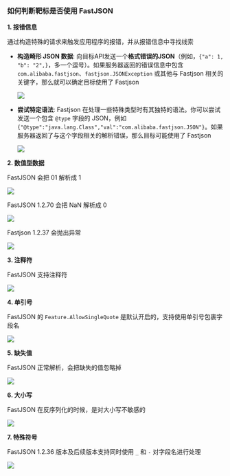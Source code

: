 ### 如何判断靶标是否使用 FastJSON

**1. 报错信息**

通过构造特殊的请求来触发应用程序的报错，并从报错信息中寻找线索

- **构造畸形 JSON 数据**: 向目标API发送一个**格式错误的JSON**（例如，`{"a": 1, "b": "2",}`，多一个逗号）。如果服务器返回的错误信息中包含 `com.alibaba.fastjson`、`fastjson.JSONException` 或其他与 Fastjson 相关的关键字，那么就可以确定目标使用了 Fastjson

  ![](https://pic1.imgdb.cn/item/68cd62cac5157e1a881d5260.png)

- **尝试特定语法**: Fastjson 在处理一些特殊类型时有其独特的语法。你可以尝试发送一个包含 `@type` 字段的 JSON，例如 `{"@type":"java.lang.Class","val":"com.alibaba.fastjson.JSON"}`。如果服务器返回了与这个字段相关的解析错误，那么目标可能使用了 Fastjson

  ![](https://pic1.imgdb.cn/item/68cd6303c5157e1a881d52b8.png)

**2. 数值型数据**

FastJSON 会把 01 解析成 1

![](https://pic1.imgdb.cn/item/68cd635fc5157e1a881d535e.png)

FastJSON 1.2.70 会把 NaN 解析成 0

![](https://pic1.imgdb.cn/item/68cd659ac5157e1a881d58ab.png)

Fastjson 1.2.37 会抛出异常

![](https://pic1.imgdb.cn/item/68cd65f1c5157e1a881d59b9.png)

**3. 注释符**

FastJSON 支持注释符

![](https://pic1.imgdb.cn/item/68cd6618c5157e1a881d5a50.png)

**4. 单引号**

FastJSON 的 `Feature.AllowSingleQuote` 是默认开启的，支持使用单引号包裹字段名

![](https://pic1.imgdb.cn/item/68cd66afc5157e1a881d5d24.png)

**5. 缺失值**

FastJSON 正常解析，会把缺失的值忽略掉

![](https://pic1.imgdb.cn/item/68cd66e0c5157e1a881d5db4.png)

**6. 大小写**

FastJSON 在反序列化的时候，是对大小写不敏感的

![](https://pic1.imgdb.cn/item/68cd6725c5157e1a881d5e7a.png)

**7. 特殊符号**

FastJSON 1.2.36 版本及后续版本支持同时使用 `_` 和 `-` 对字段名进行处理

![](https://pic1.imgdb.cn/item/68cd680ec5157e1a881d61d4.png)
